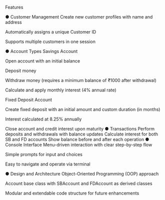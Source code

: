 Features

● Customer Management
Create new customer profiles with name and address

Automatically assigns a unique Customer ID

Supports multiple customers in one session

● Account Types
Savings Account

Open account with an initial balance

Deposit money

Withdraw money (requires a minimum balance of ₹1000 after withdrawal)

Calculate and apply monthly interest (4% annual rate)

Fixed Deposit Account

Create fixed deposit with an initial amount and custom duration (in months)

Interest calculated at 8.25% annually

Close account and credit interest upon maturity
● Transactions
Perform deposits and withdrawals with balance updates
Calculate interest for both SB and FD accounts
Show balance before and after each operation
● Console Interface
Menu-driven interaction with clear step-by-step flow

Simple prompts for input and choices

Easy to navigate and operate via terminal

● Design and Architecture
Object-Oriented Programming (OOP) approach

Account base class with SBAccount and FDAccount as derived classes

Modular and extendable code structure for future enhancements
